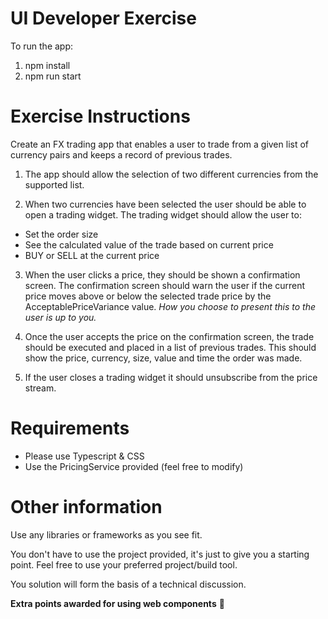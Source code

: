 # UI Developer Exercise

To run the app:

1) npm install
2) npm run start

# Exercise Instructions

Create an FX trading app that enables a user to trade from a given list of currency pairs and keeps a record of previous trades.

1) The app should allow the selection of two different currencies from the supported list.

2) When two currencies have been selected the user should be able to open a trading widget.
The trading widget should allow the user to:
- Set the order size
- See the calculated value of the trade based on current price
- BUY or SELL at the current price

3) When the user clicks a price, they should be shown a confirmation screen.
The confirmation screen should warn the user if the current price moves above or below the selected trade price by the AcceptablePriceVariance value. *How you choose to present this to the user is up to you.*

4) Once the user accepts the price on the confirmation screen, the trade should be executed and placed in a list of previous trades.
This should show the price, currency, size, value and time the order was made.

5) If the user closes a trading widget it should unsubscribe from the price stream.

# Requirements
- Please use Typescript & CSS
- Use the PricingService provided (feel free to modify)

# Other information
Use any libraries or frameworks as you see fit.

You don't have to use the project provided, it's just to give you a starting point. Feel free to use your preferred project/build tool.

You solution will form the basis of a technical discussion.

**Extra points awarded for using web components** 🙂
